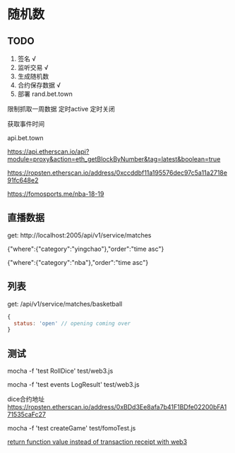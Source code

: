# 随机数

## TODO

1. 签名 √
2. 监听交易 √
3. 生成随机数
4. 合约保存数据 √
5. 部署 rand.bet.town

限制抓取一周数据
定时active
定时关闭

获取事件时间

api.bet.town

https://api.etherscan.io/api?module=proxy&action=eth_getBlockByNumber&tag=latest&boolean=true

https://ropsten.etherscan.io/address/0xccddbf11a195576dec97c5a11a2718e91fc648e2

https://fomosports.me/nba-18-19


## 直播数据
get: http://localhost:2005/api/v1/service/matches

{"where":{"category":"yingchao"},"order":"time asc"}

{"where":{"category":"nba"},"order":"time asc"}

## 列表

get: /api/v1/service/matches/basketball

```js
{
  status: 'open' // opening coming over
}
```

## 测试
mocha -f 'test RollDice' test/web3.js

mocha -f 'test events LogResult' test/web3.js

dice合约地址 https://ropsten.etherscan.io/address/0xBDd3Ee8afa7b41F1BDfe02200bFA171535caFc27

mocha -f 'test createGame' test/fomoTest.js


[return function value instead of transaction receipt with web3](https://ethereum.stackexchange.com/questions/58228/return-function-value-instead-of-transaction-receipt-with-web3)
